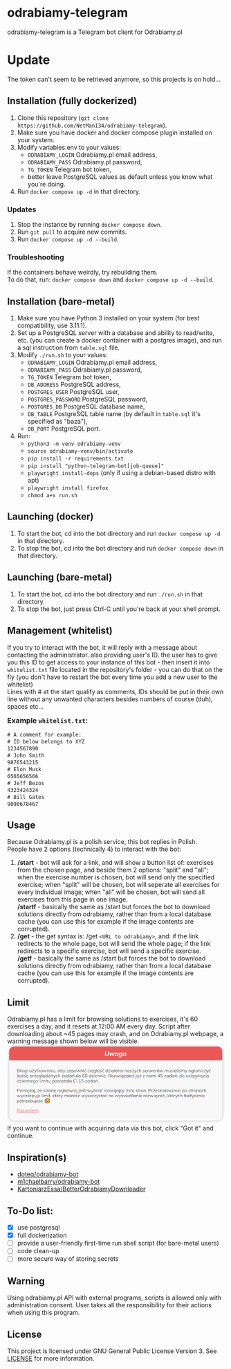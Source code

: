 # odrabiamy-telegram
odrabiamy-telegram is a Telegram bot client for Odrabiamy.pl

# Update
The token can't seem to be retrieved anymore, so this projects is on hold...

## Installation (fully dockerized)
1. Clone this repository (`git clone https://github.com/NetMan134/odrabiamy-telegram`).
2. Make sure you have docker and docker compose plugin installed on your system.
3. Modify variables.env to your values:
    - `ODRABIAMY_LOGIN` Odrabiamy.pl email address,
    - `ODRABIAMY_PASS` Odrabiamy.pl password, 
    - `TG_TOKEN` Telegram bot token,
    - better leave PostgreSQL values as default unless you know what you're doing.
5. Run `docker compose up -d` in that directory.

### Updates
1. Stop the instance by running `docker compose down`.
2. Run `git pull` to acquire new commits.
3. Run `docker compose up -d --build`.

### Troubleshooting
If the containers behave weirdly, try rebuilding them.<br>
To do that, run: `docker compose down` and `docker compose up -d --build`.

## Installation (bare-metal) 
1. Make sure you have Python 3 installed on your system (for best compatibility, use 3.11.1).
2. Set up a PostgreSQL server with a database and ability to read/write, etc. (you can create a docker container with a postgres image), and run a sql instruction from `table.sql` file.
3. Modify `./run.sh` to your values:
    - `ODRABIAMY_LOGIN` Odrabiamy.pl email address,
    - `ODRABIAMY_PASS` Odrabiamy.pl password, 
    - `TG_TOKEN` Telegram bot token,
    - `DB_ADDRESS` PostgreSQL address,
    - `POSTGRES_USER` PostgreSQL user,
    - `POSTGRES_PASSWORD` PostgreSQL password,
    - `POSTGRES_DB` PostgreSQL database name,
    - `DB_TABLE` PostgreSQL table name (by default in `table.sql` it's specified as "baza"),
    - `DB_PORT` PostgreSQL port.
5. Run:
    - `python3 -m venv odrabiamy-venv`
    - `source odrabiamy-venv/bin/activate`
    - `pip install -r requirements.txt`
    - `pip install "python-telegram-bot[job-queue]"`
    - `playwright install-deps` (only if using a debian-based distro with apt)
    - `playwright install firefox`
    - `chmod a+x run.sh`

## Launching (docker)
1. To start the bot, cd into the bot directory and run `docker compose up -d` in that directory.
2. To stop the bot, cd into the bot directory and run `docker compose down` in that directory.

## Launching (bare-metal)
1. To start the bot, cd into the bot directory and run `./run.sh` in that directory.
2. To stop the bot, just press Ctrl-C until you're back at your shell prompt.

## Management (whitelist)
If you try to interact with the bot, it will reply with a message about contacting the administrator. also providing user's ID. the user has to give you this ID to get access to your instance of this bot - then insert it into `whitelist.txt` file located in the repository's folder - you can do that on the fly (you don't have to restart the bot every time you add a new user to the whitelist)<br>Lines with # at the start qualify as comments, IDs should be put in their own line without any unwanted characters besides numbers of course (duh), spaces etc...<h3 style="margin:0;padding:0;">Example `whitelist.txt`:</h3>
```
# A comment for example:
# ID below belongs to XYZ
1234567890
# John Smith
9876543215
# Elon Musk
6565656566
# Jeff Bezos
4323424324
# Bill Gates
9090678467
```

## Usage
Because Odrabiamy.pl is a polish service, this bot replies in Polish.<br>
People have 2 options (technically 4) to interact with the bot:
1. <strong>/start</strong> - bot will ask for a link, and will show a button list of: exercises from the chosen page, and beside them 2 options: "split" and "all"; when the exercise number is chosen, bot will send only the specified exercise; when "split" will be chosen, bot will seperate all exercises for every individual image; when "all" will be chosen, bot will send all exercises from this page in one image.<br>
<strong>/startf</strong> - basically the same as /start but forces the bot to download solutions directly from odrabiamy, rather than from a local database cache (you can use this for example if the image contents are corrupted).
2. <strong>/get</strong> - the get syntax is: /get `<URL to odrabiamy>`, and: if the link redirects to the whole page, bot will send the whole page; if the link redirects to a specific exercise, bot will send a specific exercise.<br>
<strong>/getf</strong> - basically the same as /start but forces the bot to download solutions directly from odrabiamy, rather than from a local database cache (you can use this for example if the image contents are corrupted).

## Limit
Odrabiamy.pl has a limit for browsing solutions to exercises, it's 60 exercises a day, and it resets at 12:00 AM every day.
Script after downloading about ~45 pages may crash, and on Odrabiamy.pl webpage, a warning message shown below will be visible.<br>
!["odrabiamy.pl warning message"](https://raw.githubusercontent.com/NetMan134/odrabiamy-telegram/master/warning.png "odrabiamy.pl warning message")<br>
If you want to continue with acquiring data via this bot, click "Got it" and continue.

## Inspiration(s)
* [doteq/odrabiamy-bot](https://github.com/doteq/odrabiamy-bot "doteq/odrabiamy-bot")
* [m1chaelbarry/odrabiamy-bot](https://github.com/m1chaelbarry/odrabiamy-bot "m1chaelbarry/odrabiamy-bot")
* [KartoniarzEssa/BetterOdrabiamyDownloader](https://github.com/KartoniarzEssa/BetterOdrabiamyDownloader "KartoniarzEssa/BetterOdrabiamyDownloader")

## To-Do list:
- [X] use postgresql
- [X] full dockerization
- [ ] provide a user-friendly first-time run shell script (for bare-metal users)
- [ ] code clean-up
- [ ] more secure way of storing secrets

## Warning
Using odrabiamy.pl API with external programs, scripts is allowed only with administration consent.
User takes all the responsibility for their actions when using this program.

## License
This project is licensed under GNU General Public License Version 3.
See [LICENSE](https://github.com/NetMan134/odrabiamy-telegram/blob/master/LICENSE) for more information.
